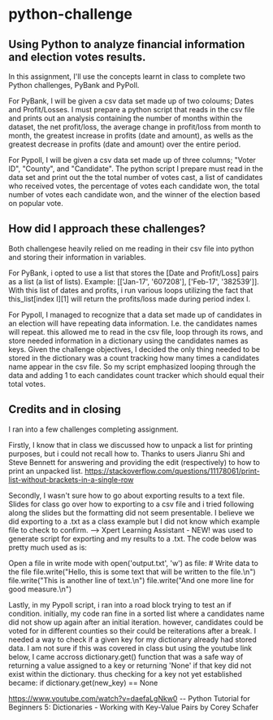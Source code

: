 # python-challenge
 
 
 ## Using Python to analyze financial information and election votes results.
 In this assignment, I'll use the concepts learnt in class to complete two Python challenges, PyBank and PyPoll.

 For PyBank, I will be given a csv data set made up of two coloums; Dates and Profit/Losses. I must prepare a python script that reads in the csv file and prints out an analysis containing the number of months within the dataset, the net profit/loss, the average change in profit/loss from month to month, the greatest increase in profits (date and amount), as wells as the greatest decrease in profits (date and amount) over the entire period.

 For Pypoll, I will be given a csv data set made up of three columns; "Voter ID", "County", and "Candidate". The python script I prepare must read in the data set and print out the the total number of votes cast, a list of candidates who received votes, the percentage of votes each candidate won, the total number of votes each candidate won, and the winner of the election based on popular vote.

## How did I approach these challenges?
Both challengese heavily relied on me reading in their csv file into python and storing their information in variables. 

For PyBank, i opted to use a list that stores the [Date and Profit/Loss] pairs as a list (a list of lists). Example: [['Jan-17', '607208'], ['Feb-17', '382539']]. With this list of dates and profits, i run various loops utilizing the fact that this_list[index I][1] will return the profits/loss made during period index I. 

For Pypoll, I managed to recognize that a data set made up of candidates in an election will have repeating data information. I.e. the candidates names will repeat. this allowed me to read in the csv file, loop through its rows, and store needed information in a dictionary using the candidates names as keys. Given the challenge objectives, I decided the only thing needed to be stored in the dictionary was a count tracking how many times a candidates name appear in the csv file. So my script emphasized looping through the data and adding 1 to each candidates count tracker which should equal their total votes.   


## Credits and in closing
I ran into a few challenges completing assignment.

Firstly, I know that in class we discussed how to unpack a list for printing purposes, but i could not recall how to.
Thanks to users Jianru Shi and Steve Bennett for answering and providing the edit (respectively) to how to print an unpacked list.
 https://stackoverflow.com/questions/11178061/print-list-without-brackets-in-a-single-row

 
 Secondly, I wasn't sure how to go about exporting results to a text file. Slides for class go over how to exporting to a csv file and i tried following along the slides but the formatting did not seem presentable. I believe we did exporting to a .txt as a class example but I did not know which example file to check to confirm. --> Xpert Learning Assistant - NEW! was used to generate script for  exporting and my results to a .txt. The code below was pretty much used as is:
 
 Open a file in write mode
    with open('output.txt', 'w') as file:
    # Write data to the file
    file.write("Hello, this is some text that will be written to the file.\n")
    file.write("This is another line of text.\n")
    file.write("And one more line for good measure.\n")

Lastly, in my Pypoll script, i ran into a road block trying to test an if condition. initially, my code ran fine in a sorted list where a candidates name did not show up again after an initial iteration. however, candidates could be voted for in different counties so their could be reiterations after a break. I needed a way to check if a given key for my dictionary already had stored data. I am not sure if this was covered in class but using the youtube link below, I came accross dictionary.get() function that was a safe way of returning a value assigned to a key or returning 'None' if that key did not exist within the dictionary.
thus checking for a key not yet established became:
    if dictionary.get(new_key) == None

https://www.youtube.com/watch?v=daefaLgNkw0 -- Python Tutorial for Beginners 5: Dictionaries - Working with Key-Value Pairs by Corey Schafer